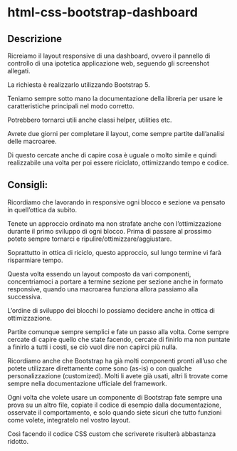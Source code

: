 # html-css-bootstrap-dashboard

## Descrizione
Ricreiamo il layout responsive di una dashboard, ovvero il pannello di controllo di una ipotetica applicazione web, seguendo gli screenshot allegati.

La richiesta è realizzarlo utilizzando Bootstrap 5.

Teniamo sempre sotto mano la documentazione della libreria per usare le caratteristiche principali nel modo corretto.

Potrebbero tornarci utili anche classi helper, utilities etc.

Avrete due giorni per completare il layout, come sempre partite dall’analisi delle macroaree.

Di questo cercate anche di capire cosa è uguale o molto simile e quindi realizzabile una volta per poi essere riciclato, ottimizzando tempo e codice.

## Consigli:
Ricordiamo che lavorando in responsive ogni blocco e sezione va pensato in quell’ottica da subito.

Tenete un approccio ordinato ma non strafate anche con l’ottimizzazione durante il primo sviluppo di ogni blocco. Prima di passare al prossimo potete sempre tornarci e ripulire/ottimizzare/aggiustare.

Soprattutto in ottica di riciclo, questo approccio, sul lungo termine vi farà risparmiare tempo.

Questa volta essendo un layout composto da vari componenti, concentriamoci a portare a termine sezione per sezione anche in formato responsive, quando una macroarea funziona allora passiamo alla successiva.

L’ordine di sviluppo dei blocchi lo possiamo decidere anche in ottica di ottimizzazione.

Partite comunque sempre semplici e fate un passo alla volta.
Come sempre cercate di capire quello che state facendo, cercate di finirlo ma non puntate a finirlo a tutti i costi, se ciò vuol dire non capirci più nulla.

Ricordiamo anche che Bootstrap ha già molti componenti pronti all’uso che potete utilizzare direttamente come sono (as-is) o con qualche personalizzazione (customized). Molti li avete già usati, altri li trovate come sempre nella documentazione ufficiale del framework.

Ogni volta che volete usare un componente di Bootstrap fate sempre una prova su un altro file, copiate il codice di esempio dalla documentazione, osservate il comportamento, e solo quando siete sicuri che tutto funzioni come volete, integratelo nel vostro layout.

Così facendo il codice CSS custom che scriverete risulterà abbastanza ridotto.
